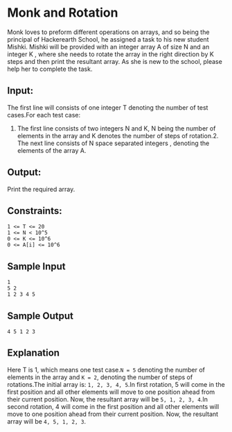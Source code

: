 # Monk and Rotation

Monk loves to preform different operations on arrays, and so being the principal of Hackerearth School, he assigned a task to his new student Mishki. Mishki will be provided with an integer array A of size N and an integer K , where she needs to rotate the array in the right direction by K steps and then print the resultant array. As she is new to the school, please help her to complete the task.

## Input:

The first line will consists of one integer T denoting the number of test cases.For each test case:

1. The first line consists of two integers N and K, N being the number of elements in the array and K denotes the number of steps of rotation.2. The next line consists of N space separated integers , denoting the elements of the array A.

## Output:

Print the required array.

## Constraints:

```
1 <= T <= 20
1 <= N < 10^5
0 <= K <= 10^6
0 <= A[i] <= 10^6
```

## Sample Input

```
1
5 2
1 2 3 4 5
```

## Sample Output

```
4 5 1 2 3
```

## Explanation

Here T is 1, which means one test case.`N = 5` denoting the number of elements in the array and `K = 2`, denoting the number of steps of rotations.The initial array is: `1, 2, 3, 4, 5`.In first rotation, 5 will come in the first position and all other elements will move to one position ahead from their current position. Now, the resultant array will be `5, 1, 2, 3, 4`.In second rotation, 4 will come in the first position and all other elements will move to one position ahead from their current position. Now, the resultant array will be `4, 5, 1, 2, 3`.
